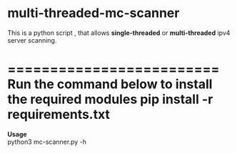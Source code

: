 multi-threaded-mc-scanner
=========================
This is a python script , that allows **single-threaded** or **multi-threaded** ipv4 server scanning.  

=========================  
Run the command below to install the required modules
**pip install -r requirements.txt**  
=========================  
**Usage**  
python3 mc-scanner.py -h 